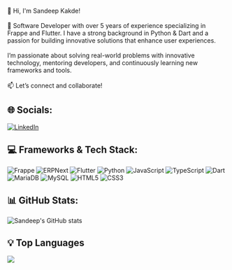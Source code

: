 👋 Hi, I'm Sandeep Kakde!<br><br>🔧 Software Developer with over 5 years of experience specializing in Frappe and Flutter. I have a strong background in Python & Dart and a passion for building innovative solutions that enhance user experiences.<br><br>I’m passionate about solving real-world problems with innovative technology, mentoring developers, and continuously learning new frameworks and tools.<br><br>📫 Let’s connect and collaborate!

## 🌐 Socials:
[![LinkedIn](https://img.shields.io/badge/LinkedIn-%230077B5.svg?logo=linkedin&logoColor=white)](https://linkedin.com/in/sandeep-kakde) 

## 💻 Frameworks & Tech Stack:
![Frappe](https://img.shields.io/badge/-Frappe-0089FF?style=for-the-badge&logo=frappe&logoColor=white) ![ERPNext](https://img.shields.io/badge/-ERPNext-0089FF?style=for-the-badge&logo=erpnext&logoColor=white) ![Flutter](https://img.shields.io/badge/Flutter-%2302569B.svg?style=for-the-badge&logo=Flutter&logoColor=white) ![Python](https://img.shields.io/badge/python-3670A0?style=for-the-badge&logo=python&logoColor=ffdd54) ![JavaScript](https://img.shields.io/badge/javascript-%23323330.svg?style=for-the-badge&logo=javascript&logoColor=%23F7DF1E) ![TypeScript](https://img.shields.io/badge/typescript-%23007ACC.svg?style=for-the-badge&logo=typescript&logoColor=white) ![Dart](https://img.shields.io/badge/dart-%230175C2.svg?style=for-the-badge&logo=dart&logoColor=white) ![MariaDB](https://img.shields.io/badge/MariaDB-003545?style=for-the-badge&logo=mariadb&logoColor=white) ![MySQL](https://img.shields.io/badge/mysql-4479A1.svg?style=for-the-badge&logo=mysql&logoColor=white) ![HTML5](https://img.shields.io/badge/html5-%23E34F26.svg?style=for-the-badge&logo=html5&logoColor=white) ![CSS3](https://img.shields.io/badge/css3-%231572B6.svg?style=for-the-badge&logo=css3&logoColor=white)

## 📊 GitHub Stats:
![Sandeep's GitHub stats](https://github-readme-stats.vercel.app/api?username=kakde-sandeep&show_icons=true&theme=radical)

## 💡 Top Languages
![](https://github-readme-stats.vercel.app/api/top-langs/?username=kakde-sandeep&theme=dark&hide_border=false&include_all_commits=true&count_private=true&layout=compact)
